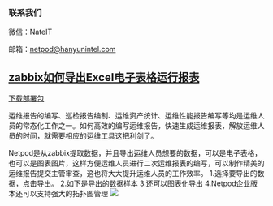### 联系我们
微信：NateIT

邮箱：netpod@hanyunintel.com

## [zabbix如何导出Excel电子表格运行报表](http://www.hanyunintel.com/)

[下载部署包](http://hymonitor.tpddns.cn:8888/#/)

运维报告的编写、巡检报告编制、运维资产统计、运维性能报告编写等均是运维人员的常态化工作之一。如何高效的编写运维报告，快速生成运维报表，解放运维人员的时间，就需要相应的运维工具这把利剑了。

Netpod是从zabbix提取数据，并且导出运维人员想要的数据，可以是电子表格，也可以是图表图片，这样方便运维人员进行二次运维报表的编写，可以制作精美的运维报告提交主管审查，这也将大大提升运维人员的工作效率。
1.选择要导出的数据，点击导出。
2.如下是导出的数据样本
3.还可以图表化导出
4.Netpod企业版本还可以支持强大的拓扑图管理
![](http://www.hanyunintel.com/static/media/wlywzs-01.b03a9729.png)




